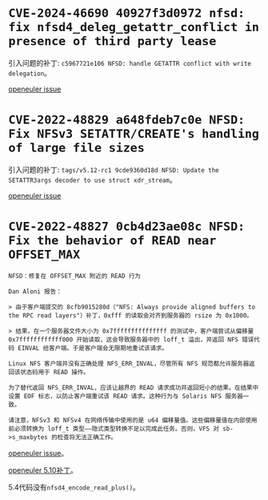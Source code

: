 # `CVE-2024-46690 40927f3d0972 nfsd: fix nfsd4_deleg_getattr_conflict in presence of third party lease`

引入问题的补丁: `c5967721e106 NFSD: handle GETATTR conflict with write delegation`。

[openeuler issue](https://gitee.com/src-openeuler/kernel/issues/IAR4A2)

# `CVE-2022-48829 a648fdeb7c0e NFSD: Fix NFSv3 SETATTR/CREATE's handling of large file sizes`

引入问题的补丁: `tags/v5.12-rc1 9cde9360d18d NFSD: Update the SETATTR3args decoder to use struct xdr_stream`。

[openeuler issue](https://gitee.com/src-openeuler/kernel/issues/IADGFA)

# `CVE-2022-48827 0cb4d23ae08c NFSD: Fix the behavior of READ near OFFSET_MAX`

```
NFSD：修复在 OFFSET_MAX 附近的 READ 行为

Dan Aloni 报告：

> 由于客户端提交的 8cfb9015280d（"NFS: Always provide aligned buffers to the RPC read layers"）补丁，0xfff 的读取会对齐到服务器的 rsize 为 0x1000。

> 结果，在一个服务器文件大小为 0x7fffffffffffffff 的测试中，客户端尝试从偏移量 0x7ffffffffffff000 开始读取，这会导致服务器中的 loff_t 溢出，并返回 NFS 错误代码 EINVAL 给客户端。于是客户端会无限期地重试该请求。

Linux NFS 客户端并没有正确处理 NFS_ERR_INVAL，尽管所有 NFS 规范都允许服务器返回该状态码用于 READ 操作。

为了替代返回 NFS_ERR_INVAL，应该让越界的 READ 请求成功并返回短小的结果。在结果中设置 EOF 标志，以防止客户端重试该 READ 请求。这种行为与 Solaris NFS 服务器一致。

请注意，NFSv3 和 NFSv4 在网络传输中使用的是 u64 偏移量值。这些偏移量值在内部使用前必须转换为 loff_t 类型——隐式类型转换不足以完成此任务。否则，VFS 对 sb->s_maxbytes 的检查将无法正确工作。
```

[openeuler issue](https://gitee.com/src-openeuler/kernel/issues/IADG80)。

[openeuler 5.10补丁](https://gitee.com/openeuler/kernel/pulls/10787)。

5.4代码没有`nfsd4_encode_read_plus()`。

